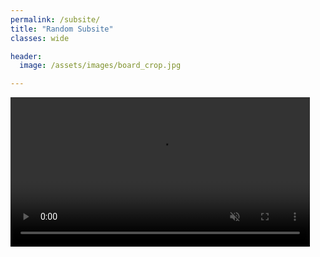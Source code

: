 ```yaml
---
permalink: /subsite/
title: "Random Subsite"
classes: wide

header:
  image: /assets/images/board_crop.jpg

---
```


<div class="vidcontainer">
    <video id ="tmovid" style="display:inline-block; width:95%;" autoplay muted loop controls>
      <source src="/assets/video/dia_new2.mp4" type="video/mp4">
      Your browser does not support the video tag.
    </video>
</div>
